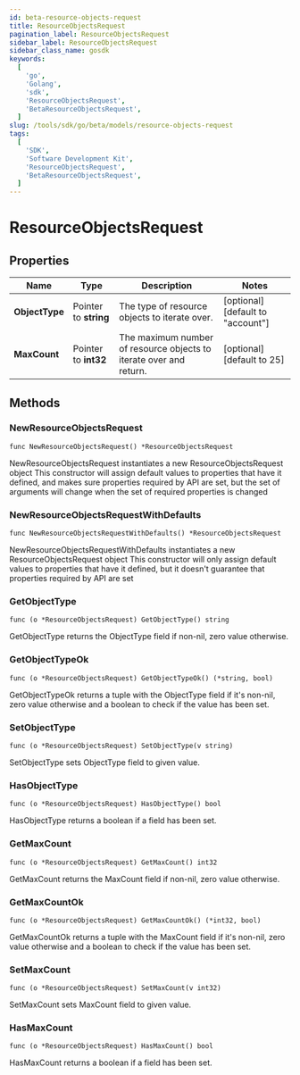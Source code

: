 ```yaml
---
id: beta-resource-objects-request
title: ResourceObjectsRequest
pagination_label: ResourceObjectsRequest
sidebar_label: ResourceObjectsRequest
sidebar_class_name: gosdk
keywords:
  [
    'go',
    'Golang',
    'sdk',
    'ResourceObjectsRequest',
    'BetaResourceObjectsRequest',
  ]
slug: /tools/sdk/go/beta/models/resource-objects-request
tags:
  [
    'SDK',
    'Software Development Kit',
    'ResourceObjectsRequest',
    'BetaResourceObjectsRequest',
  ]
---
```


# ResourceObjectsRequest

## Properties

| Name | Type | Description | Notes |
| --- | --- | --- | --- |
| **ObjectType** | Pointer to **string** | The type of resource objects to iterate over. | [optional] [default to "account"] |
| **MaxCount** | Pointer to **int32** | The maximum number of resource objects to iterate over and return. | [optional] [default to 25] |

## Methods

### NewResourceObjectsRequest

`func NewResourceObjectsRequest() *ResourceObjectsRequest`

NewResourceObjectsRequest instantiates a new ResourceObjectsRequest object This constructor will assign default values to properties that have it defined, and makes sure properties required by API are set, but the set of arguments will change when the set of required properties is changed

### NewResourceObjectsRequestWithDefaults

`func NewResourceObjectsRequestWithDefaults() *ResourceObjectsRequest`

NewResourceObjectsRequestWithDefaults instantiates a new ResourceObjectsRequest object This constructor will only assign default values to properties that have it defined, but it doesn't guarantee that properties required by API are set

### GetObjectType

`func (o *ResourceObjectsRequest) GetObjectType() string`

GetObjectType returns the ObjectType field if non-nil, zero value otherwise.

### GetObjectTypeOk

`func (o *ResourceObjectsRequest) GetObjectTypeOk() (*string, bool)`

GetObjectTypeOk returns a tuple with the ObjectType field if it's non-nil, zero value otherwise and a boolean to check if the value has been set.

### SetObjectType

`func (o *ResourceObjectsRequest) SetObjectType(v string)`

SetObjectType sets ObjectType field to given value.

### HasObjectType

`func (o *ResourceObjectsRequest) HasObjectType() bool`

HasObjectType returns a boolean if a field has been set.

### GetMaxCount

`func (o *ResourceObjectsRequest) GetMaxCount() int32`

GetMaxCount returns the MaxCount field if non-nil, zero value otherwise.

### GetMaxCountOk

`func (o *ResourceObjectsRequest) GetMaxCountOk() (*int32, bool)`

GetMaxCountOk returns a tuple with the MaxCount field if it's non-nil, zero value otherwise and a boolean to check if the value has been set.

### SetMaxCount

`func (o *ResourceObjectsRequest) SetMaxCount(v int32)`

SetMaxCount sets MaxCount field to given value.

### HasMaxCount

`func (o *ResourceObjectsRequest) HasMaxCount() bool`

HasMaxCount returns a boolean if a field has been set.
